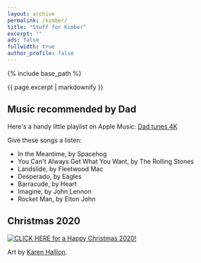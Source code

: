 ```yaml
---
layout: archive
permalink: /kimber/
title: "Stuff for Kimber"
excerpt: ""
ads: false
fullwidth: true
author_profile: false
---
```


{% include base_path %}

{{ page.excerpt | markdownify }}

## Music recommended by Dad

Here's a handy little playlist on Apple Music: [Dad tunes 4K](https://music.apple.com/us/playlist/dad-tunes-4k/pl.u-76oNkLNsWko5xG)

Give these songs a listen: 
* In the Meantime, by Spacehog
* You Can't Always Get What You Want, by The Rolling Stones
* Landslide, by Fleetwood Mac
* Desperado, by Eagles
* Barracude, by Heart
* Imagine, by John Lennon
* Rocket Man, by Elton John

## Christmas 2020

[![CLICK HERE for a Happy Christmas 2020!](/kimber/Kaylee-EverythingsShiny-byKarenHallion.jpg)](/kimber/JewelStaite-cameo.mp4)

Art by [Karen Hallion](https://www.karenhallion.com/).

